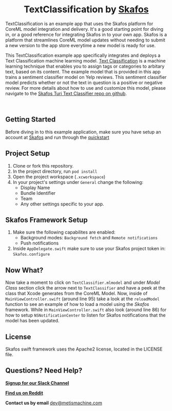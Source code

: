 <h1 align="center">TextClassification by <a href="https://skafos.ai">Skafos</a></h1>

TextClassification is an example app that uses the Skafos platform for CoreML model integration and delivery. It's a good starting point for diving in, or a good reference for integrating Skafos in to your own app. Skafos is a platform that streamlines CoreML model updates without needing to submit a new version to the app store everytime a new model is ready for use.

This TextClassification example app specifically integrates and deploys a Text Classification machine learning model. [Text Classification](https://docs.metismachine.io/docs/text-classification) is a machine learning technique that enables you to assign tags or categories to arbitary text, based on its content. The example model that is provided in this app trains a sentiment classifier model on Yelp reviews. This sentiment classifier model predicts whether or not the text in question is a positive or negative review. For more details about how to use and customize this model, please navigate to the [Skafos Turi Text Classifier repo on github](https://github.com/skafos/TuriTextClassifier). 

<br>

## Getting Started

Before diving in to this example application, make sure you have setup an account at [Skafos](https://skafos.ai) and run through the [quickstart](https://dashboard.skafos.ai/quickstart/project)

## Project Setup

1. Clone or fork this repository.
2. In the project directory, run `pod install`
3. Open the project workspace (`.xcworkspace`)
4. In your project's settings under `General` change the following:
    * Display Name
    * Bundle Identifier
    * Team
    * Any other settings specific to your app.

## Skafos Framework Setup

1. Make sure the following capabilites are enabled:
    * Background modes: `Background fetch` and `Remote notifications`
    * Push notifications
2. Inside `AppDelegate.swift` make sure to use your Skafos project token in: `Skafos.configure`

## Now What?

Now take a moment to click on `TextClassifier.mlmodel` and under *Model Class* section click the arrow next 
to `TextClassifier` and have a peek at the class that Xcode generates from the CoreML Model. Now, inside of 
`MainViewController.swift` (around line 95) take a look at the `reloadModel` function to see an example of
how to load a model using the *Skafos* framework. While in `MainViewController.swift` also look (around line 86)
for how to setup `NSNotificationCenter` to listen for Skafos notifications that the model has been updated.

## License

Skafos swift framework uses the Apache2 license, located in the LICENSE file.

## Questions? Need Help? 

[**Signup for our Slack Channel**](https://skafosai.slack.com/)

[**Find us on Reddit**](https://reddit.com/r/skafos)

**Contact us by email** <a href="mailto:..">dev@metismachine.com</a>

